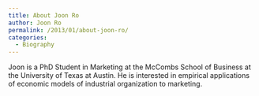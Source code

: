 ```yaml
---
title: About Joon Ro
author: Joon Ro
permalink: /2013/01/about-joon-ro/
categories:
  - Biography
---
```

Joon is a PhD Student in Marketing at the McCombs School of Business at the University of Texas at Austin. He is interested in empirical applications of economic models of industrial organization to marketing.
